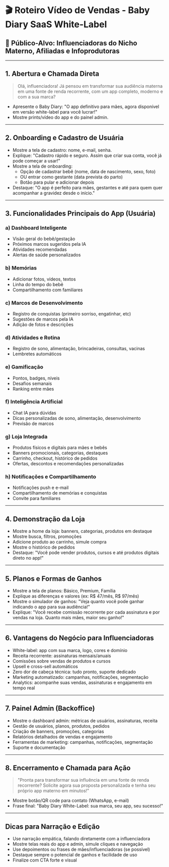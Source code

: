 # 🎬 Roteiro Vídeo de Vendas - Baby Diary SaaS White-Label

## 🎯 Público-Alvo: Influenciadoras do Nicho Materno, Afiliadas e Infoprodutoras

---

## 1. **Abertura e Chamada Direta**

> Olá, influenciadora! Já pensou em transformar sua audiência materna em uma fonte de renda recorrente, com um app completo, moderno e com a sua marca?

- Apresente o Baby Diary: "O app definitivo para mães, agora disponível em versão white-label para você lucrar!"
- Mostre prints/vídeo do app e do painel admin.

---

## 2. **Onboarding e Cadastro de Usuária**

- Mostre a tela de cadastro: nome, e-mail, senha.
- Explique: "Cadastro rápido e seguro. Assim que criar sua conta, você já pode começar a usar!"
- Mostre a tela de onboarding:
  - Opção de cadastrar bebê (nome, data de nascimento, sexo, foto)
  - OU entrar como gestante (data prevista do parto)
  - Botão para pular e adicionar depois
- Destaque: "O app é perfeito para mães, gestantes e até para quem quer acompanhar a gravidez desde o início."

---

## 3. **Funcionalidades Principais do App (Usuária)**

### a) **Dashboard Inteligente**
- Visão geral do bebê/gestação
- Próximos marcos sugeridos pela IA
- Atividades recomendadas
- Alertas de saúde personalizados

### b) **Memórias**
- Adicionar fotos, vídeos, textos
- Linha do tempo do bebê
- Compartilhamento com familiares

### c) **Marcos de Desenvolvimento**
- Registro de conquistas (primeiro sorriso, engatinhar, etc)
- Sugestões de marcos pela IA
- Adição de fotos e descrições

### d) **Atividades e Rotina**
- Registro de sono, alimentação, brincadeiras, consultas, vacinas
- Lembretes automáticos

### e) **Gamificação**
- Pontos, badges, níveis
- Desafios semanais
- Ranking entre mães

### f) **Inteligência Artificial**
- Chat IA para dúvidas
- Dicas personalizadas de sono, alimentação, desenvolvimento
- Previsão de marcos

### g) **Loja Integrada**
- Produtos físicos e digitais para mães e bebês
- Banners promocionais, categorias, destaques
- Carrinho, checkout, histórico de pedidos
- Ofertas, descontos e recomendações personalizadas

### h) **Notificações e Compartilhamento**
- Notificações push e e-mail
- Compartilhamento de memórias e conquistas
- Convite para familiares

---

## 4. **Demonstração da Loja**

- Mostre a home da loja: banners, categorias, produtos em destaque
- Mostre busca, filtros, promoções
- Adicione produto ao carrinho, simule compra
- Mostre o histórico de pedidos
- Destaque: "Você pode vender produtos, cursos e até produtos digitais direto no app!"

---

## 5. **Planos e Formas de Ganhos**

- Mostre a tela de planos: Básico, Premium, Família
- Explique as diferenças e valores (ex: R$ 47/mês, R$ 97/mês)
- Mostre o simulador de ganhos: "Veja quanto você pode ganhar indicando o app para sua audiência!"
- Explique: "Você recebe comissão recorrente por cada assinatura e por vendas na loja. Quanto mais mães, maior seu ganho!"

---

## 6. **Vantagens do Negócio para Influenciadoras**

- White-label: app com sua marca, logo, cores e domínio
- Receita recorrente: assinaturas mensais/anuais
- Comissões sobre vendas de produtos e cursos
- Upsell e cross-sell automáticos
- Zero dor de cabeça técnica: tudo pronto, suporte dedicado
- Marketing automatizado: campanhas, notificações, segmentação
- Analytics: acompanhe suas vendas, assinaturas e engajamento em tempo real

---

## 7. **Painel Admin (Backoffice)**

- Mostre o dashboard admin: métricas de usuários, assinaturas, receita
- Gestão de usuários, planos, produtos, pedidos
- Criação de banners, promoções, categorias
- Relatórios detalhados de vendas e engajamento
- Ferramentas de marketing: campanhas, notificações, segmentação
- Suporte e documentação

---

## 8. **Encerramento e Chamada para Ação**

> "Pronta para transformar sua influência em uma fonte de renda recorrente? Solicite agora sua proposta personalizada e tenha seu próprio app materno em minutos!"

- Mostre botão/QR code para contato (WhatsApp, e-mail)
- Frase final: "Baby Diary White-Label: sua marca, seu app, seu sucesso!"

---

## **Dicas para Narração e Edição**
- Use narração empática, falando diretamente com a influenciadora
- Mostre telas reais do app e admin, simule cliques e navegação
- Use depoimentos ou frases de mães/influenciadoras (se possível)
- Destaque sempre o potencial de ganhos e facilidade de uso
- Finalize com CTA forte e visual 